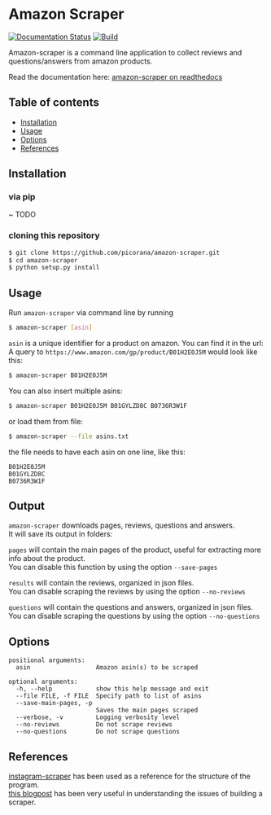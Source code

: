 # Amazon Scraper

[![Documentation Status](https://readthedocs.org/projects/amazon-scraper/badge/?version=latest)](http://amazon-scraper.readthedocs.io/en/latest/?badge=master)
[![Build](https://travis-ci.org/picorana/amazon-scraper.svg?branch=master)](https://travis-ci.org/picorana/amazon-scraper.svg?branch=master)

Amazon-scraper is a command line application to collect reviews and questions/answers from amazon products.

Read the documentation here: [amazon-scraper on readthedocs](http://amazon-scraper.readthedocs.io/)

## Table of contents
* [Installation](#installation)
* [Usage](#usage)
* [Options](#options)
* [References](#references)

## Installation

### via pip

~ TODO

### cloning this repository

```bash
$ git clone https://github.com/picorana/amazon-scraper.git   
$ cd amazon-scraper
$ python setup.py install
```

## Usage

Run `amazon-scraper` via command line by running
```bash
$ amazon-scraper [asin]
```

`asin` is a unique identifier for a product on amazon. You can find it in the url:   
A query to `https://www.amazon.com/gp/product/B01H2E0J5M` would look like this:


```bash
$ amazon-scraper B01H2E0J5M
```

You can also insert multiple asins:

```bash
$ amazon-scraper B01H2E0J5M B01GYLZD8C B0736R3W1F
```

or load them from file:

```bash
$ amazon-scraper --file asins.txt
```

the file needs to have each asin on one line, like this:
```
B01H2E0J5M
B01GYLZD8C
B0736R3W1F
```
## Output

`amazon-scraper` downloads pages, reviews, questions and answers.   
It will save its output in folders:   

`pages` will contain the main pages of the product, useful for extracting more info about the product.   
You can disable this function by using the option `--save-pages`

`results` will contain the reviews, organized in json files.   
You can disable scraping the reviews by using the option `--no-reviews`

`questions` will contain the questions and answers, organized in json files.   
You can disable scraping the questions by using the option `--no-questions`


## Options

	positional arguments:
	  asin                  Amazon asin(s) to be scraped

	optional arguments:
	  -h, --help            show this help message and exit
	  --file FILE, -f FILE  Specify path to list of asins
	  --save-main-pages, -p
	                        Saves the main pages scraped
	  --verbose, -v         Logging verbosity level
	  --no-reviews          Do not scrape reviews
	  --no-questions        Do not scrape questions

## References
[instagram-scraper](https://github.com/rarcega/instagram-scraper) has been used as a reference for the structure of the program.   
[this blogpost](https://blog.hartleybrody.com/scrape-amazon/) has been very useful in understanding the issues of building a scraper.
